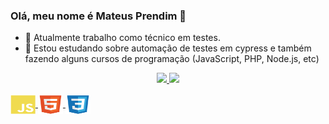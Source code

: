 ### Olá, meu nome é Mateus Prendim 👋

- 🔭 Atualmente trabalho como técnico em testes.
- 🌱 Estou estudando sobre automação de testes em cypress e também fazendo alguns cursos de programação (JavaScript, PHP, Node.js, etc)

<div align="center">
  <a href="https://github.com/Prendim">
  <img height="180em" src="https://github-readme-stats.vercel.app/api?username=Prendim&show_icons=true&theme=dark&include_all_commits=true&count_private=true"/>
  <img height="180em" src="https://github-readme-stats.vercel.app/api/top-langs/?username=Prendim&layout=compact&langs_count=7&theme=dark"/>
</div>
  <div style="display: inline_block"><br>
  <img align="center" alt="Rafa-Js" height="30" width="40" src="https://raw.githubusercontent.com/devicons/devicon/master/icons/javascript/javascript-plain.svg">
  <img align="center" alt="Rafa-HTML" height="30" width="40" src="https://raw.githubusercontent.com/devicons/devicon/master/icons/html5/html5-original.svg">
  <img align="center" alt="Rafa-CSS" height="30" width="40" src="https://raw.githubusercontent.com/devicons/devicon/master/icons/css3/css3-original.svg">
</div>
